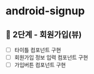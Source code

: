 # android-signup

## 🚀 2단계 - 회원가입(뷰)

- [ ] 타이틀 컴포넌트 구현
- [ ] 회원가입 정보 입력 컴포넌트 구현
- [ ] 가입버튼 컴포넌트 구현
